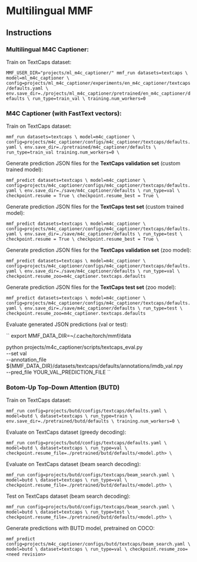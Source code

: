 # Multilingual MMF


## Instructions
### Multilingual M4C Captioner:
Train on TextCaps dataset:

``
MMF_USER_DIR="projects/ml_m4c_captioner/" mmf_run datasets=textcaps \
    model=ml_m4c_captioner \
    config=projects/ml_m4c_captioner/experiments/en_m4c_captioner/textcaps/defaults.yaml \
    env.save_dir=./projects/ml_m4c_captioner/pretrained/en_m4c_captioner/defaults \
    run_type=train_val \
    training.num_workers=0
``

### M4C Captioner (with FastText vectors):
Train on TextCaps dataset:

``
mmf_run datasets=textcaps \
    model=m4c_captioner \
    config=projects/m4c_captioner/configs/m4c_captioner/textcaps/defaults.yaml \
    env.save_dir=./pretrained/m4c_captioner/defaults \
    run_type=train_val
    training.num_workers=0 \
``

Generate prediction JSON files for the **TextCaps validation set** (custom trained model):

``
mmf_predict datasets=textcaps \
    model=m4c_captioner \
    config=projects/m4c_captioner/configs/m4c_captioner/textcaps/defaults.yaml \
    env.save_dir=./save/m4c_captioner/defaults \
    run_type=val \
    checkpoint.resume = True \
    checkpoint.resume_best = True \
``

Generate prediction JSON files for the **TextCaps test set** (custom trained model):

``
mmf_predict datasets=textcaps \
    model=m4c_captioner \
    config=projects/m4c_captioner/configs/m4c_captioner/textcaps/defaults.yaml \
    env.save_dir=./save/m4c_captioner/defaults \
    run_type=test \
    checkpoint.resume = True \
    checkpoint.resume_best = True \
``

Generate prediction JSON files for the **TextCaps validation set** (zoo model):

``
mmf_predict datasets=textcaps \
    model=m4c_captioner \
    config=projects/m4c_captioner/configs/m4c_captioner/textcaps/defaults.yaml \
    env.save_dir=./save/m4c_captioner/defaults \
    run_type=val \
    checkpoint.resume_zoo=m4c_captioner.textcaps.defaults
``

Generate prediction JSON files for the **TextCaps test set** (zoo model):

``
mmf_predict datasets=textcaps \
    model=m4c_captioner \
    config=projects/m4c_captioner/configs/m4c_captioner/textcaps/defaults.yaml \
    env.save_dir=./save/m4c_captioner/defaults \
    run_type=test \
    checkpoint.resume_zoo=m4c_captioner.textcaps.defaults
``

Evaluate generated JSON predictions (val or test):

``
export MMF_DATA_DIR=~/.cache/torch/mmf/data

python projects/m4c_captioner/scripts/textcaps_eval.py \
    --set val \
    --annotation_file ${MMF_DATA_DIR}/datasets/textcaps/defaults/annotations/imdb_val.npy \
    --pred_file YOUR_VAL_PREDICTION_FILE
``

### Botom-Up Top-Down Attention (BUTD)
Train on TextCaps dataset:

``
mmf_run config=projects/butd/configs/textcaps/defaults.yaml \
    model=butd \
    dataset=textcaps \
    run_type=train \
    env.save_dir=./pretrained/butd/defaults \
    training.num_workers=0 \
``

Evaluate on TextCaps dataset (greedy decoding):

``
mmf_run config=projects/butd/configs/textcaps/defaults.yaml \
    model=butd \
    dataset=textcaps \
    run_type=val \
    checkpoint.resume_file=./pretrained/butd/defaults/<model.pth> \
``

Evaluate on TextCaps dataset (beam search decoding):

``
mmf_run config=projects/butd/configs/textcaps/beam_search.yaml \
    model=butd \
    dataset=textcaps \
    run_type=val \
    checkpoint.resume_file=./pretrained/butd/defaults/<model.pth> \
``

Test on TextCaps dataset (beam search decoding):

``
mmf_run config=projects/butd/configs/textcaps/beam_search.yaml \
    model=butd \
    dataset=textcaps \
    run_type=test \
    checkpoint.resume_file=./pretrained/butd/defaults/<model.pth> \
``

Generate predictions with BUTD model, pretrained on COCO:

``
mmf_predict config=projects/m4c_captioner/configs/butd/textcaps/beam_search.yaml \
    model=butd \
    dataset=textcaps \
    run_type=val \
    checkpoint.resume_zoo=<need revision>
``
